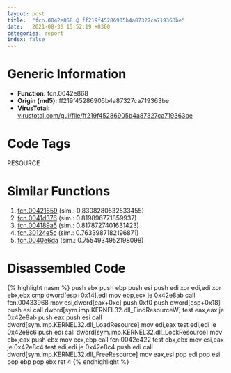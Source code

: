 ```yaml
---
layout: post
title:  "fcn.0042e868 @ ff219f45286905b4a87327ca719363be"
date:   2021-08-30 15:52:19 +0300
categories: report
index: false
---
```


# Generic Information
- **Function:** fcn.0042e868
- **Origin (md5):** ff219f45286905b4a87327ca719363be
- **VirusTotal:** [virustotal.com/gui/file/ff219f45286905b4a87327ca719363be][virustotal_ref]

# Code Tags
<span class="tag" id="RESOURCE">RESOURCE</span>


# Similar Functions

1. [fcn.00421659][similar_1_ref] (sim.: 0.8308280532533455)
2. [fcn.0041d376][similar_2_ref] (sim.: 0.819896771859937)
3. [fcn.004189a5][similar_3_ref] (sim.: 0.8178727401631423)
4. [fcn.30124e5c][similar_4_ref] (sim.: 0.7633987182196871)
5. [fcn.0040e6da][similar_5_ref] (sim.: 0.7554934952198098)


# Disassembled Code

{% highlight nasm %}
push ebx
push ebp
push esi
push edi
xor edi,edi
xor ebx,ebx
cmp dword[esp+0x14],edi
mov ebp,ecx
je 0x42e8ab
call fcn.00433968
mov esi,dword[eax+0xc]
push 0xf0
push dword[esp+0x18]
push esi
call dword[sym.imp.KERNEL32.dll_FindResourceW]
test eax,eax
je 0x42e8ab
push eax
push esi
call dword[sym.imp.KERNEL32.dll_LoadResource]
mov edi,eax
test edi,edi
je 0x42e8c6
push edi
call dword[sym.imp.KERNEL32.dll_LockResource]
mov ebx,eax
push ebx
mov ecx,ebp
call fcn.0042e422
test ebx,ebx
mov esi,eax
je 0x42e8c4
test edi,edi
je 0x42e8c4
push edi
call dword[sym.imp.KERNEL32.dll_FreeResource]
mov eax,esi
pop edi
pop esi
pop ebp
pop ebx
ret 4
{% endhighlight %}


[similar_1_ref]: /report/fcn.00421659@fac4f0be03ac37bd8be7ef737cdcee10
[similar_2_ref]: /report/fcn.0041d376@59aef7c08025d70f84c85db2092fc99e
[similar_3_ref]: /report/fcn.004189a5@7b00dd8f2abf54a73bfb09681334ff78
[similar_4_ref]: /report/fcn.30124e5c@0a3653d3e8fb1320d70b4e1441359302
[similar_5_ref]: /report/fcn.0040e6da@a1c6b07868a0eea8f4ee5a872aa71909
[virustotal_ref]: https://www.virustotal.com/gui/file/ff219f45286905b4a87327ca719363be
